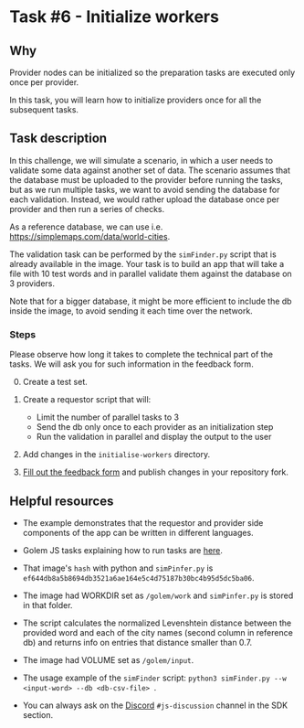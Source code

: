 
# Task #6 - Initialize workers

## Why

Provider nodes can be initialized so the preparation tasks are executed only once per provider.

In this task, you will learn how to initialize providers once for all the subsequent tasks. 

## Task description

In this challenge, we will simulate a scenario, in which a user needs to validate some data against another set of data. The scenario assumes that the database must be uploaded to the provider before running the tasks, but as we run multiple tasks, we want to avoid sending the database for each validation. Instead, we would rather upload the database once per provider and then run a series of checks.

As a reference database, we can use i.e. https://simplemaps.com/data/world-cities. 

The validation task can be performed by the `simFinder.py` script that is already available in the image. Your task is to build an app that will take a file with 10 test words and in parallel validate them against the database on 3 providers. 

Note that for a bigger database, it might be more efficient to include the db  inside the image, to avoid sending it each time over the network.

### Steps

Please observe how long it takes to complete the technical part of the tasks. We will ask you for such information in the feedback form.

0. Create a test set.

1. Create a requestor script that will:
    - Limit the number of parallel tasks to 3
    - Send the db only once to each provider as an initialization step
    - Run the validation in parallel and display the output to the user

3. Add changes in the `initialise-workers` directory.

4. [Fill out the feedback form](./FEEDBACK.md) and publish changes in your repository fork.

## Helpful resources

- The example demonstrates that the requestor and provider side components of the app can be written in different languages.

- Golem JS tasks explaining how to run tasks are [here](https://docs.golem.network/docs/creators/javascript/examples/executing-tasks).

- That image's `hash` with python and `simPinfer.py` is `ef644db8a5b8694db3521a6ae164e5c4d75187b30bc4b95d5dc5ba06`.

- The image had WORKDIR set as `/golem/work` and `simPinfer.py` is stored in that folder.

- The script calculates the normalized Levenshtein distance between the provided word and each of the city names (second column in reference db) and returns info on entries that distance smaller than 0.7.

- The image had VOLUME set as `/golem/input`.

- The usage example of the `simFinder` script:
`python3 simFinder.py --w <input-word> --db <db-csv-file> `.

- You can always ask on the [Discord](https://chat.golem.network/) `#js-discussion` channel in the SDK section.

